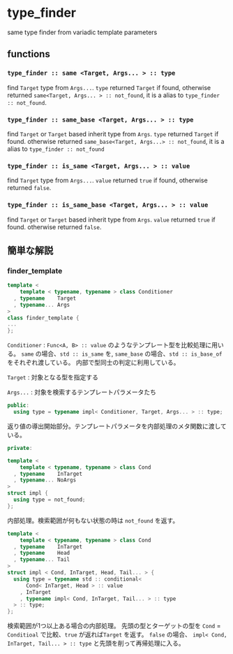 
# type_finder

 same type finder from variadic template parameters



## functions

### `type_finder :: same <Target, Args... > :: type`

find `Target` type from `Args...`. `type` returned `Target` if found, 
otherwise returned `same<Target, Args... > :: not_found`, it is a alias to `type_finder :: not_found`.


### `type_finder :: same_base <Target, Args... > :: type`

find `Target` or `Target` based inherit type from `Args`. `type` returned `Target` if found.
otherwise returned `same_base<Target, Args...> :: not_found`, it is a alias to `type_finder :: not_found`

### `type_finder :: is_same <Target, Args... > :: value`

find `Target` type from `Args...`. `value` returned `true` if found, otherwise returned `false`.


### `type_finder :: is_same_base <Target, Args... > :: value`

find `Target` or `Target` based inherit type from `Args`. `value` returned `true` if found. otherwise returned `false`.


## 簡単な解説

### finder_template

```cpp
template <
    template < typename, typename > class Conditioner
  , typename    Target
  , typename... Args
>
class finder_template {
...
};
```

`Conditioner`
: `Func<A, B> :: value` のようなテンプレート型を比較処理に用いる。
  `same` の場合、`std :: is_same` を, `same_base` の場合、`std :: is_base_of` をそれぞれ渡している。
  内部で型同士の判定に利用している。

`Target`
: 対象となる型を指定する

`Args...`
: 対象を検索するテンプレートパラメータたち

```cpp
public:
  using type = typename impl< Conditioner, Target, Args... > :: type;
```

返り値の導出開始部分。テンプレートパラメータを内部処理のメタ関数に渡している。

```cpp
private:

template <
    template < typename, typename > class Cond
  , typename    InTarget
  , typename... NoArgs
>
struct impl {
  using type = not_found;
};
```

内部処理。検索範囲が何もない状態の時は `not_found` を返す。

```cpp
template <
    template < typename, typename > class Cond
  , typename    InTarget
  , typename    Head
  , typename... Tail
>
struct impl < Cond, InTarget, Head, Tail... > {
  using type = typename std :: conditional<
      Cond< InTarget, Head > :: value
    , InTarget
    , typename impl< Cond, InTarget, Tail... > :: type
  > :: type;
};
```

検索範囲が1つ以上ある場合の内部処理。
先頭の型とターゲットの型を `Cond` = `Conditioal` で比較、`true` が返れば`Target` を返す。
`false` の場合、 `impl< Cond, InTarget, Tail... > :: type` と先頭を削って再帰処理に入る。
